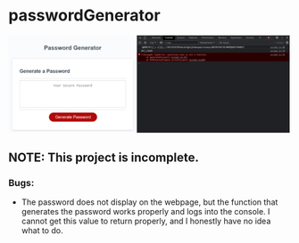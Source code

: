 # passwordGenerator

![image](https://github.com/Pfizzz/passwordGenerator/blob/aec30493c4759dd8bc63d4b767a74e5e62a4fdd8/screenshot1.png)

## NOTE: This project is incomplete. 

### Bugs:
* The password does not display on the webpage, but the function that generates the password works properly and logs into the console. I cannot get this value to return properly, and I honestly have no idea what to do. 
